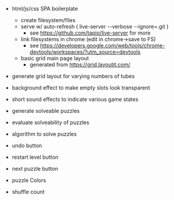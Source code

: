 
- html/js/css SPA boilerplate
  - create filesystem/files
  - serve w/ auto-refresh ( live-server --verbose --ignore=.git )
    - see https://github.com/tapio/live-server for more
  - link filesystems in chrome (edit in chrome->save to FS)
    - see https://developers.google.com/web/tools/chrome-devtools/workspaces/?utm_source=devtools
  - basic grid main page layout
    - generated from https://grid.layoutit.com/


- generate grid layout for varying numbers of tubes
- background effect to make empty slots look transparent
- short sound effects to indicate various game states

- generate solveable puzzles
- evaluate solveability of puzzles
- algorithm to solve puzzles

- undo button
- restart level button

- next puzzle button
- puzzle Colors
- shuffle count
